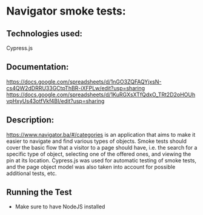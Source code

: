# Navigator smoke tests:

## Technologies used:
Cypress.js

## Documentation:
https://docs.google.com/spreadsheets/d/1nGO3ZQFAQYjxsN-cs4QW2dDRRU33GCtpThBR-iXFPLw/edit?usp=sharing
https://docs.google.com/spreadsheets/d/1KuRGXsXTfQdxO_TRt2D2oHOUhvpHxyUs43otfVkf4BI/edit?usp=sharing

## Description:
https://www.navigator.ba/#/categories is an application that aims to make it easier to navigate and find various types of objects. Smoke tests should cover the basic flow that a visitor to a page should have, i.e. the search for a specific type of object, selecting one of the offered ones, and viewing the pin at its location. Cypress.js was used for automatic testing of smoke tests, and the page object model was also taken into account for possible additional tests, etc.

## Running the Test
- Make sure to have NodeJS installed
